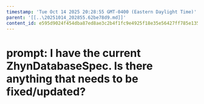 ```yaml
---
timestamp: 'Tue Oct 14 2025 20:28:55 GMT-0400 (Eastern Daylight Time)'
parent: '[[..\20251014_202855.62be78d9.md]]'
content_id: e595d9024f454dba87ed8ae3c2b4f1fc9e4925f18e35e56427ff785e135bf102
---
```


# prompt: I have the current ZhynDatabaseSpec. Is there anything that needs to be fixed/updated?
